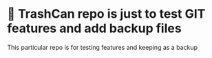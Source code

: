 # :open_file_folder: TrashCan repo is just to test GIT features and add backup files

This particular repo is for testing features and keeping as a backup
